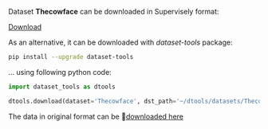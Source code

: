 Dataset **Thecowface** can be downloaded in Supervisely format:

 [Download](https://assets.supervisely.com/supervisely-supervisely-assets-public/teams_storage/l/K/uT/CHpSvOaMM6Kfoh6Fp4NEMYH1qaGz08PsESyyxNWNNm69DXvVosebDFBqtl7EfolqgLp8b19bllTgjN5DnPG51645yOxkXdSEIBXMxZG9VWhuanR1Sw3xC5mh0oQ9.tar)

As an alternative, it can be downloaded with *dataset-tools* package:
``` bash
pip install --upgrade dataset-tools
```

... using following python code:
``` python
import dataset_tools as dtools

dtools.download(dataset='Thecowface', dst_path='~/dtools/datasets/Thecowface.tar')
```
The data in original format can be 🔗[downloaded here](https://universe.roboflow.com/face-cow/thecowface/dataset/1/download)